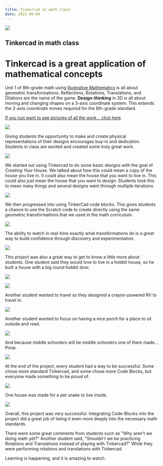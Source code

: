 ```yaml
---
title: Tinkercad in math class
date: 2021-09-04
---
```


![](https://cdn.sanity.io/images/jzq9n05y/production/00c3bfaab776fb6db6f0673fd4476c00913ccc06-1538x858.png?w=1538&h=858&auto=format)

## Tinkercad in math class

# Tinkercad is a great application of mathematical concepts

Unit 1 of 8th-grade math using [Illustrative Mathematics](https://im.kendallhunt.com/MS/students/3/1/index.html) is all about geometric transformations. Reflections, Rotations, Translations, and Dilations are the name of the game. **Design-thinking** in 3D is all about moving and changing shapes on a 3-axis coordinate system. This extends the 2-axis coordinate moves required for the 8th-grade standard.

[](https://boskind.tech/blog/tinkercad-in-math-class)[If you just want to see pictures of all the work... click here](https://boskind.tech/blog/so-many-houses)

![](https://cdn.sanity.io/images/jzq9n05y/production/61c46664c3df098c83d8921ef3c1a85ca6e99fd2-1884x1574.png?w=600)

Giving students the opportunity to make and create physical representations of their designs encourages buy-in and dedication. Students in class are excited and created some truly great work.

![](https://cdn.sanity.io/images/jzq9n05y/production/f6ffd96ab4cc8a8aded11871218b9b616faccfee-3008x1734.png?w=600)

We started out using Tinkercad to do some basic designs with the goal of _Creating Your House_. We talked about how this could mean a copy of the house you live in. It could also mean the house that you want to live in. This could also just mean the house that you want to design. Students took this to mean many things and several designs went through multiple iterations.

![](https://cdn.sanity.io/images/jzq9n05y/production/dcd5747a2500cee67e35b62700b1cf0f886edbb7-2134x1964.png?w=600)

We then progressed into using TinkerCad code blocks. This gives students a chance to use the Scratch code to create directly using the same geometric transformations that we used in the math corriculum.

![](https://cdn.sanity.io/images/jzq9n05y/production/6de5ce78f7e23563f801f9fa9b30d6fbb74b6642-1398x2516.png?w=600)

The ability to watch in real-time exactly what transformations do is a great way to build confidence through discovery and experimentation.

![](https://cdn.sanity.io/images/jzq9n05y/production/bbf36d793cc3f0c9ee51966bf63276c587c5e79e-1422x1420.gif?w=600)

This project was also a great way to get to know a little more about students. One student said they would love to live in a hobbit house, so he built a house with a big round hobbit door.

![](https://cdn.sanity.io/images/jzq9n05y/production/922032c569c8f7d4dfef3744348cf577aa2b5c3c-3007x1696.png?w=600)

![](https://cdn.sanity.io/images/jzq9n05y/production/26ab98a44b295206814ee19bf236ccaee8f3e9c5-3008x1960.png?w=600)

Another student wanted to travel so they designed a crayon-powered RV to travel in.

![](https://cdn.sanity.io/images/jzq9n05y/production/5eab0afebf5c45d769f3bd047f70615e4020d85f-3008x1430.png?w=600)

Another student wanted to focus on having a nice porch for a place to sit outside and read.

![](https://cdn.sanity.io/images/jzq9n05y/production/c5d3a95ee873addd4cfa185addf43de35ceeebfe-3008x1158.png?w=600)

And because middle schoolers will be middle schoolers one of them made... Poop.

![](https://cdn.sanity.io/images/jzq9n05y/production/f3f60397974cdfd743cf088265c4408b84594183-1422x1363.gif?w=600)

At the end of the project, every student had a way to be successful. Some chose more standard Tinkercad, and some chose more Code Blocks, but everyone made something to be proud of.

![](https://cdn.sanity.io/images/jzq9n05y/production/e42d97c7a0be70e6e988a2381981decbef1eefc8-3007x1707.png?w=600)

One house was made for a pet snake to live inside.

![](https://cdn.sanity.io/images/jzq9n05y/production/17eb5e3079ccea057b9efec51252de96b07fa942-3008x1418.png?w=600)

Overall, this project was very successful. Integrating Code-Blocks into the project did a great job of tieing it even more deeply into the necessary math standards.

There were some great comments from students such as "Why aren't we doing math yet?" Another student said, "Shouldn't we be practicing Rotations and Translations instead of playing with Tinkercad?" While they were performing rotations and translations with Tinkercad.

Learning is happening, and it is amazing to watch.
